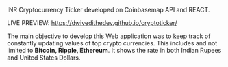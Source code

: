 INR Cryptocurrency Ticker developed on Coinbasemap API and  REACT.

LIVE PREVIEW: https://dwivedithedev.github.io/cryptoticker/

The main objective to develop this Web application was to keep track of constantly updating values of top crypto currencies.
This includes and not limited to <b>Bitcoin, Ripple, Ethereum</b>. It shows the rate in both Indian Rupees and United States Dollars.
